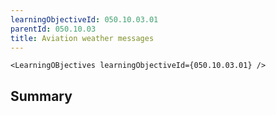 ```yaml
---
learningObjectiveId: 050.10.03.01
parentId: 050.10.03
title: Aviation weather messages
---
```


```tsx eval
<LearningOBjectives learningObjectiveId={050.10.03.01} />
```

## Summary
